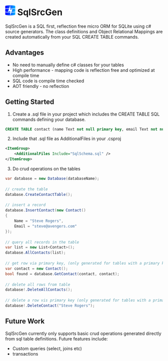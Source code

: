 # <img src="Icon/SqlSrcGen.svg" width="32">  SqlSrcGen
SqlSrcGen is a SQL first, reflection free micro ORM for SQLite using c# source generators.
The class definitions and Object Relational Mappings are created automatically from your SQL CREATE TABLE commands.

## Advantages
* No need to manually define c# classes for your tables
* High performance - mapping code is reflection free and optimized at compile time
* SQL code is compile time checked
* AOT friendly - no reflection 

## Getting Started
1. Create a .sql file in your project which includes the CREATE TABLE SQL commands defining your database.
```sql
CREATE TABLE contact (name Text not null primary key, email Text not null);
```

2. Include that .sql file as AdditionalFiles in your .csproj

```xml
<ItemGroup>
    <AdditionalFiles Include="SqlSchema.sql" />
</ItemGroup>
```
3. Do crud operations on the tables

```c#
var database = new Database(databaseName);

// create the table
database.CreateContactTable();

// insert a record
database.InsertContact(new Contact() 
{ 
    Name = "Steve Rogers", 
    Email = "steve@avengers.com"
});

// query all records in the table
var list = new List<Contact>();
database.AllContacts(list);

// get row via primary key, (only generated for tables with a primary key)
var contact = new Contact();
bool found = database.GetContact(contact, contact);

// delete all rows from table
database!.DeleteAllContacts();

// delete a row vis primary key (only generated for tables with a primary key)
database!.DeleteContact("Steve Rogers");
```

## Future Work
SqlSrcGen currently only supports basic crud operations generated directly from sql table definitions. Future features include:
* Custom queries (select, joins etc)
* transactions
